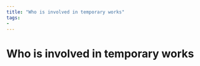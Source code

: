 ```yaml
---
title: "Who is involved in temporary works"
tags: 
- 
---
```

# Who is involved in temporary works










